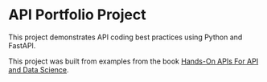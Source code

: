 # API Portfolio Project
This project demonstrates API coding best practices using Python and FastAPI.
  
This project was built from examples from the book 
 [Hands-On APIs For API and Data Science](https://handsonapibook.com/).   